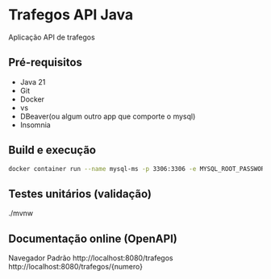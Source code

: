 # Trafegos API Java

Aplicação API de trafegos

## Pré-requisitos

- Java 21
- Git
- Docker
- vs
- DBeaver(ou algum outro app que comporte o mysql)
- Insomnia

## Build e execução

```sh
docker container run --name mysql-ms -p 3306:3306 -e MYSQL_ROOT_PASSWORD=1234 -d mysql:latest
```


## Testes unitários (validação)

./mvnw 

## Documentação online (OpenAPI)

Navegador Padrão
http://localhost:8080/trafegos
http://localhost:8080/trafegos/{numero}
